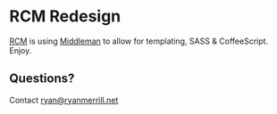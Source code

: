 # RCM Redesign

[RCM](http://www.ryanmerrill.net/) is using [Middleman](http://middlemanapp.com/guides/getting-started) to allow for templating, SASS & CoffeeScript. Enjoy.

## Questions?

Contact ryan@ryanmerrill.net